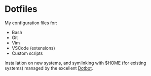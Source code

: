 # Dotfiles

My configuration files for:

-   Bash
-   Git
-   Vim
-   VSCode (extensions)
-   Custom scripts

Installation on new systems, and symlinking with \$HOME (for existing systems) managed by the excellent [Dotbot](https://github.com/anishathalye/dotbot).

